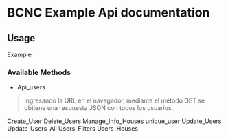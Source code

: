 # BCNC Example Api documentation
## Usage
Example
### Available Methods
- Api_users
> Ingresando la URL en el navegador, mediante el método GET se obtiene una respuesta JSON con todos los usuarios.

Create_User
Delete_Users
Manage_Info_Houses
unique_user
Update_Users
Update_Users_All
Users_Filters
Users_Houses
